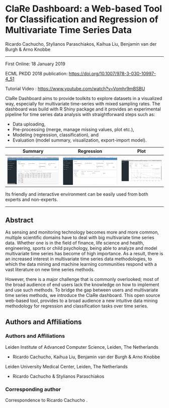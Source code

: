 # ClaRe Dashboard: a Web-based Tool for Classification and Regression of Multivariate Time Series Data

Ricardo Cachucho, Stylianos Paraschiakos, Kaihua Liu, Benjamin van der Burgh & Arno Knobbe 

-------


First Online: 18 January 2019

ECML PKDD 2018 publication: https://doi.org/10.1007/978-3-030-10997-4_51

Tutorial Video : https://www.youtube.com/watch?v=Vomhr9mBSBU

ClaRe Dashboard aims to provide toolkits to explore datasets in a visualized way, especially for multivariate time-series with mixed sampling rates. The dashboard was build with R Shiny package and it provides an experimental pipeline for time series data analysis with straightforward steps such as:
- Data uploading, 
- Pre-processing (merge, manage missing values, plot etc.), 
- Modeling (regression, classification), and 
- Evaluation (model summary, visualization, export-import model).

| Summary | Regression | Plot |
|---|---|---|
|![features-summary.png](https://github.com/lkaihua/ClaRe-Dashboard/blob/master/www/features-summary.png?raw=true)|![plot-features.png](https://github.com/lkaihua/ClaRe-Dashboard/blob/master/www/plot-features.png?raw=true)|![plot-features-2.png](https://github.com/lkaihua/ClaRe-Dashboard/blob/master/www/plot-features-2.png?raw=true)|

Its friendly and interactive environment can be easily used from both experts and non-experts.

--------

## Abstract

As sensing and monitoring technology becomes more and more common, multiple scientific domains have to deal with big multivariate time series data. Whether one is in the field of finance, life science and health, engineering, sports or child psychology, being able to analyze and model multivariate time series has become of high importance. As a result, there is an increased interest in multivariate time series data methodologies, to which the data mining and machine learning communities respond with a vast literature on new time series methods.

However, there is a major challenge that is commonly overlooked; most of the broad audience of end users lack the knowledge on how to implement and use such methods. To bridge the gap between users and multivariate time series methods, we introduce the ClaRe dashboard. This open source web-based tool, provides to a broad audience a new intuitive data mining methodology for regression and classification tasks over time series.


## Authors and Affiliations

### Authors and Affiliations

Leiden Institute of Advanced Computer Science, Leiden, The Netherlands

- Ricardo Cachucho, Kaihua Liu, Benjamin van der Burgh & Arno Knobbe

Leiden University Medical Center, Leiden, The Netherlands

- Ricardo Cachucho & Stylianos Paraschiakos

### Corresponding author

Correspondence to Ricardo Cachucho .
